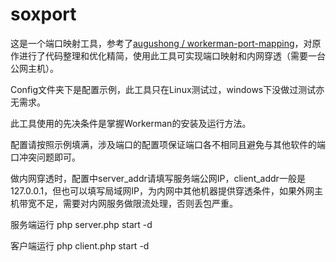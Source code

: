 ﻿# soxport

这是一个端口映射工具，参考了[augushong / workerman-port-mapping](https://gitee.com/augushong/workerman-port-mapping)，对原作进行了代码整理和优化精简，使用此工具可实现端口映射和内网穿透（需要一台公网主机）。

Config文件夹下是配置示例，此工具只在Linux测试过，windows下没做过测试亦无需求。

此工具使用的先决条件是掌握Workerman的安装及运行方法。

配置请按照示例填满，涉及端口的配置项保证端口各不相同且避免与其他软件的端口冲突问题即可。

做内网穿透时，配置中server_addr请填写服务端公网IP，client_addr一般是127.0.0.1，但也可以填写局域网IP，为内网中其他机器提供穿透条件，如果外网主机带宽不足，需要对内网服务做限流处理，否则丢包严重。

服务端运行 php server.php start -d

客户端运行 php client.php start -d
